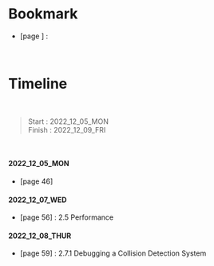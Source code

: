 # Bookmark

- [page ] : 

<br>

# Timeline

<br>

>Start   : 2022_12_05_MON<br>
>Finish  : 2022_12_09_FRI

<br>

#### 2022_12_05_MON
- [page 46]

#### 2022_12_07_WED
- [page 56] : 2.5 Performance

#### 2022_12_08_THUR
- [page 59] : 2.7.1 Debugging a Collision Detection System
